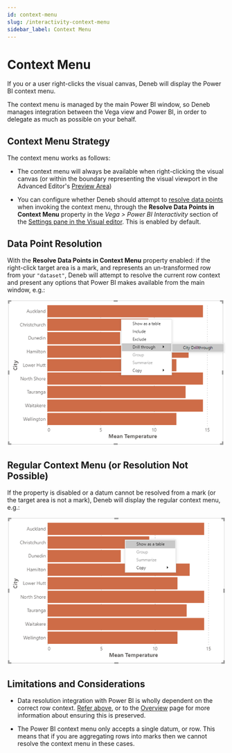 ```yaml
---
id: context-menu
slug: /interactivity-context-menu
sidebar_label: Context Menu
---
```


# Context Menu

If you or a user right-clicks the visual canvas, Deneb will display the Power BI context menu.

The context menu is managed by the main Power BI window, so Deneb manages integration between the Vega view and Power BI, in order to delegate as much as possible on your behalf.

## Context Menu Strategy

The context menu works as follows:

- The context menu will always be available when right-clicking the visual canvas (or within the boundary representing the visual viewport in the Advanced Editor's [Preview Area](visual-editor/#preview-pane))

- You can configure whether Deneb should attempt to [resolve data points](#data-point-resolution) when invoking the context menu, through the **Resolve Data Points in Context Menu** property in the _Vega > Power BI Interactivity_ section of the [Settings pane in the Visual editor](visual-editor#settings-pane). This is enabled by default.

## Data Point Resolution

With the **Resolve Data Points in Context Menu** property enabled: if the right-click target area is a mark, and represents an un-transformed row from your `"dataset"`, Deneb will attempt to resolve the current row context and present any options that Power BI makes available from the main window, e.g.:

![context-menu-data-point.png](./img/context-menu-data-point.png "By default, Deneb will attempt to resolve data point context if a mark is right-clicked.")

## Regular Context Menu (or Resolution Not Possible)

If the property is disabled or a datum cannot be resolved from a mark (or the target area is not a mark), Deneb will display the regular context menu, e.g.:

![context-menu-no-data-point.png](./img/context-menu-no-data-point.png "By default, Deneb will attempt to resolve data point context if a mark is right-clicked.")

## Limitations and Considerations

- Data resolution integration with Power BI is wholly dependent on the correct row context. [Refer above](#data-point-resolution), or to the [Overview](interactivity-overview) page for more information about ensuring this is preserved.

- The Power BI context menu only accepts a single datum, or row. This means that if you are aggregating rows into marks then we cannot resolve the context menu in these cases.
